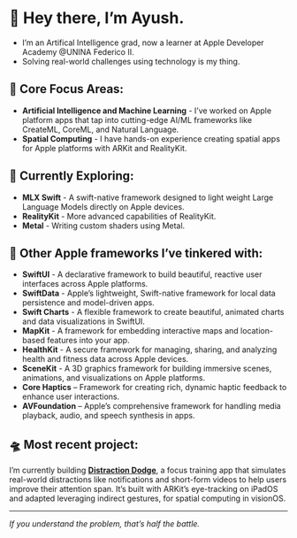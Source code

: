 # 👋 Hey there, I’m Ayush.
- I’m an Artifical Intelligence grad, now a learner at Apple Developer Academy @UNINA Federico II.
- Solving real-world challenges using technology is my thing.

## 👀 Core Focus Areas:
- **Artificial Intelligence and Machine Learning** - I’ve worked on Apple platform apps that tap into cutting-edge AI/ML frameworks like CreateML, CoreML, and Natural Language.
- **Spatial Computing** - I have hands-on experience creating spatial apps for Apple platforms with ARKit and RealityKit.

## 🧭 Currently Exploring:
- **MLX Swift** - A swift-native framework designed to light weight Large Language Models directly on Apple devices.
- **RealityKit** - More advanced capabilities of RealityKit.
- **Metal** - Writing custom shaders using Metal.

## 🧳 Other Apple frameworks I’ve tinkered with:
- **SwiftUI** - A declarative framework to build beautiful, reactive user interfaces across Apple platforms.
- **SwiftData** - Apple’s lightweight, Swift-native framework for local data persistence and model-driven apps.
- **Swift Charts** - A flexible framework to create beautiful, animated charts and data visualizations in SwiftUI.
- **MapKit** - A framework for embedding interactive maps and location-based features into your app.
- **HealthKit** - A secure framework for managing, sharing, and analyzing health and fitness data across Apple devices.
- **SceneKit** - A 3D graphics framework for building immersive scenes, animations, and visualizations on Apple platforms.
- **Core Haptics** – Framework for creating rich, dynamic haptic feedback to enhance user interactions.
- **AVFoundation** – Apple’s comprehensive framework for handling media playback, audio, and speech synthesis in apps.

## 🛸 Most recent project:
I’m currently building [**Distraction Dodge**](https://github.com/thisisayushs/distractiondodge), a focus training app that simulates real-world distractions like notifications and short-form videos to help users improve their attention span. It’s built with ARKit’s eye-tracking on iPadOS and adapted leveraging indirect gestures, for spatial computing in visionOS.

  ---

*If you understand the problem, that’s half the battle.*
<!---
thisisayushs/thisisayushs is a ✨ special ✨ repository because its `README.md` (this file) appears on your GitHub profile.
You can click the Preview link to take a look at your changes.
--->

